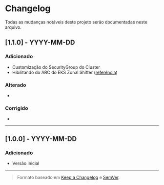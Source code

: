 # Changelog

Todas as mudanças notáveis deste projeto serão documentadas neste arquivo.

## [1.1.0] - YYYY-MM-DD
### Adicionado
- Customização do SecurityGroup do Cluster
- Hibilitando do ARC do EKS Zonal Shifter ([referência](https://docs.aws.amazon.com/pt_br/eks/latest/userguide/zone-shift.html))

### Alterado
- 

### Corrigido
- 

---

## [1.0.0] - YYYY-MM-DD
### Adicionado
- Versão inicial

---

> Formato baseado em [Keep a Changelog](https://keepachangelog.com/pt-BR/1.0.0/) e [SemVer](https://semver.org/lang/pt-BR/).